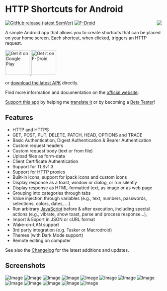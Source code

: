 # HTTP Shortcuts for Android
<a href="https://http-shortcuts.rmy.ch/">
<img src="/Assets/logo.png" align="right" style="margin-left: 1em;"/>
</a>

[![GitHub release (latest SemVer)](https://img.shields.io/github/v/release/Waboodoo/HTTP-Shortcuts)](https://github.com/Waboodoo/HTTP-Shortcuts/releases)
[![F-Droid](https://img.shields.io/f-droid/v/ch.rmy.android.http_shortcuts)](https://f-droid.org/en/packages/ch.rmy.android.http_shortcuts/)

A simple Android app that allows you to create shortcuts that can be placed on your home screen. Each shortcut, when clicked, triggers an HTTP request.

<a href="https://play.google.com/store/apps/details?id=ch.rmy.android.http_shortcuts">
<img alt="Get it on Google Play" src="/Assets/play_store.svg" height="80" />
</a>
<a href="https://f-droid.org/en/packages/ch.rmy.android.http_shortcuts/">
<img alt="Get it on F-Droid" src="/Assets/f_droid.svg" height="80" />
</a>


or [download the latest APK](https://github.com/Waboodoo/HTTP-Shortcuts/releases) directly.

Find more information and documentation on the [official website](https://http-shortcuts.rmy.ch/).

[Support this app](https://http-shortcuts.rmy.ch/support-me) by helping me [translate it](https://poeditor.com/join/project/8tHhwOTzVZ) or by becoming a [Beta Tester](https://play.google.com/apps/testing/ch.rmy.android.http_shortcuts)!

## Features
- HTTP and HTTPS
- GET, POST, PUT, DELETE, PATCH, HEAD, OPTIONS and TRACE
- Basic Authentication, Digest Authentication & Bearer Authentication
- Custom request headers
- Custom request body (text or from file)
- Upload files as form-data
- Client Certificate Authentication
- Support for TLSv1.3
- Support for HTTP proxies
- Built-in icons, support for Ipack icons and custom icons
- Display response as a toast, window or dialog, or run silently
- Display response as HTML-formatted text, as image or as web page
- Grouping into categories through tabs
- Value injection through variables (e.g., text, numbers, passwords, selections, colors, dates, …)
- Run arbitrary [JavaScript](https://http-shortcuts.rmy.ch/scripting) before & after execution, including special actions (e.g., vibrate, show toast, parse and process response…), 
- Import & Export in JSON or cURL format
- Wake-on-LAN support
- 3rd party integration (e.g. Tasker or Macrodroid)
- Themes (with Dark Mode support)
- Remote editing on computer

See also the [Changelog](CHANGELOG.md) for the latest additions and updates.

## Screenshots

![Image](/assets/screenshots/01.png)
![Image](/assets/screenshots/02.png)
![Image](/assets/screenshots/03.png)
![Image](/assets/screenshots/04.png)
![Image](/assets/screenshots/05.png)
![Image](/assets/screenshots/06.png)
![Image](/assets/screenshots/07.png)
![Image](/assets/screenshots/08.png)
![Image](/assets/screenshots/09.png)
![Image](/assets/screenshots/10.png)
![Image](/assets/screenshots/11.png)
![Image](/assets/screenshots/12.png)
![Image](/assets/screenshots/13.png)
